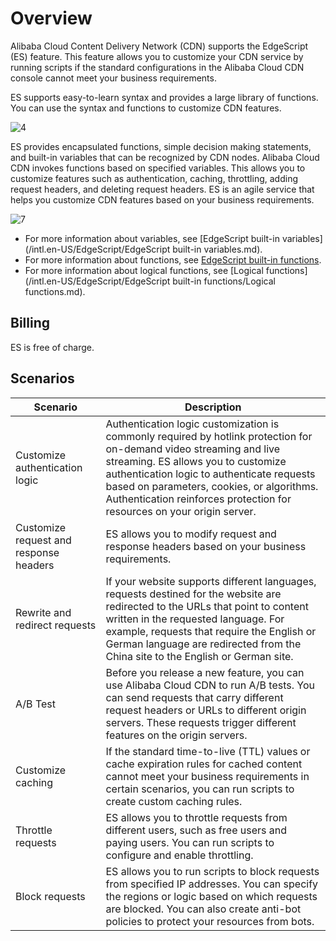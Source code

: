 # Overview

Alibaba Cloud Content Delivery Network \(CDN\) supports the EdgeScript \(ES\) feature. This feature allows you to customize your CDN service by running scripts if the standard configurations in the Alibaba Cloud CDN console cannot meet your business requirements.

ES supports easy-to-learn syntax and provides a large library of functions. You can use the syntax and functions to customize CDN features.

![4](https://static-aliyun-doc.oss-accelerate.aliyuncs.com/assets/img/en-US/4160738161/p255418.png)

ES provides encapsulated functions, simple decision making statements, and built-in variables that can be recognized by CDN nodes. Alibaba Cloud CDN invokes functions based on specified variables. This allows you to customize features such as authentication, caching, throttling, adding request headers, and deleting request headers. ES is an agile service that helps you customize CDN features based on your business requirements.

![7](https://static-aliyun-doc.oss-accelerate.aliyuncs.com/assets/img/en-US/4630738161/p255500.png)

-   For more information about variables, see [EdgeScript built-in variables](/intl.en-US/EdgeScript/EdgeScript built-in variables.md).
-   For more information about functions, see [EdgeScript built-in functions](https://help.aliyun.com/document_detail/126869.html?spm=a2c4g.11186623.6.730.d7aa4d674Q9xAO).
-   For more information about logical functions, see [Logical functions](/intl.en-US/EdgeScript/EdgeScript built-in functions/Logical functions.md).

## Billing

ES is free of charge.

## Scenarios

|Scenario|Description|
|--------|-----------|
|Customize authentication logic|Authentication logic customization is commonly required by hotlink protection for on-demand video streaming and live streaming. ES allows you to customize authentication logic to authenticate requests based on parameters, cookies, or algorithms. Authentication reinforces protection for resources on your origin server.|
|Customize request and response headers|ES allows you to modify request and response headers based on your business requirements.|
|Rewrite and redirect requests|If your website supports different languages, requests destined for the website are redirected to the URLs that point to content written in the requested language. For example, requests that require the English or German language are redirected from the China site to the English or German site.|
|A/B Test|Before you release a new feature, you can use Alibaba Cloud CDN to run A/B tests. You can send requests that carry different request headers or URLs to different origin servers. These requests trigger different features on the origin servers.|
|Customize caching|If the standard time-to-live \(TTL\) values or cache expiration rules for cached content cannot meet your business requirements in certain scenarios, you can run scripts to create custom caching rules.|
|Throttle requests|ES allows you to throttle requests from different users, such as free users and paying users. You can run scripts to configure and enable throttling.|
|Block requests|ES allows you to run scripts to block requests from specified IP addresses. You can specify the regions or logic based on which requests are blocked. You can also create anti-bot policies to protect your resources from bots.|

